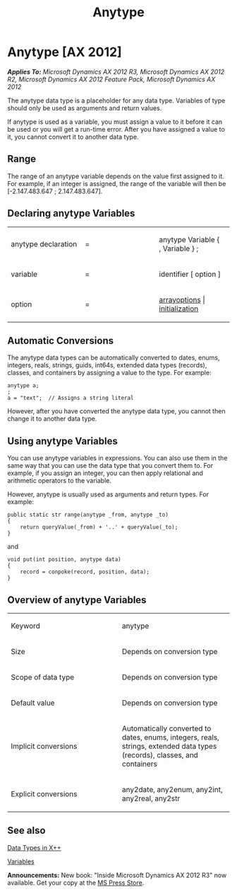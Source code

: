 ﻿---
title: Anytype
TOCTitle: Anytype
ms:assetid: aa1a8f04-d33b-4d53-90e1-9d366fa91b1a
ms:mtpsurl: https://msdn.microsoft.com/en-us/library/Aa853001(v=AX.60)
ms:contentKeyID: 35249537
ms.date: 05/18/2015
mtps_version: v=AX.60
---

# Anytype [AX 2012]


_**Applies To:** Microsoft Dynamics AX 2012 R3, Microsoft Dynamics AX 2012 R2, Microsoft Dynamics AX 2012 Feature Pack, Microsoft Dynamics AX 2012_

The anytype data type is a placeholder for any data type. Variables of type should only be used as arguments and return values.

If anytype is used as a variable, you must assign a value to it before it can be used or you will get a run-time error. After you have assigned a value to it, you cannot convert it to another data type.

## Range

The range of an anytype variable depends on the value first assigned to it. For example, if an integer is assigned, the range of the variable will then be \[-2.147.483.647 ; 2.147.483.647\].

## Declaring anytype Variables

<table>
<colgroup>
<col style="width: 33%" />
<col style="width: 33%" />
<col style="width: 33%" />
</colgroup>
<tbody>
<tr class="odd">
<td><p>anytype declaration</p></td>
<td><p>=</p></td>
<td><p>anytype Variable { , Variable } ;</p></td>
</tr>
<tr class="even">
<td><p>variable</p></td>
<td><p>=</p></td>
<td><p>identifier [ option ]</p></td>
</tr>
<tr class="odd">
<td><p>option</p></td>
<td><p>=</p></td>
<td><p><a href="arrays.md">arrayoptions</a> | <a href="declaration-of-variables.md">initialization</a></p></td>
</tr>
</tbody>
</table>


## Automatic Conversions

The anytype data types can be automatically converted to dates, enums, integers, reals, strings, guids, int64s, extended data types (records), classes, and containers by assigning a value to the type. For example:

    anytype a;
    ;
    a = "text";  // Assigns a string literal

However, after you have converted the anytype data type, you cannot then change it to another data type.

## Using anytype Variables

You can use anytype variables in expressions. You can also use them in the same way that you can use the data type that you convert them to. For example, if you assign an integer, you can then apply relational and arithmetic operators to the variable.

However, anytype is usually used as arguments and return types. For example:

    public static str range(anytype _from, anytype _to)
    {
        return queryValue(_from) + '..' + queryValue(_to);
    }

and

    void put(int position, anytype data)
    {
        record = conpoke(record, position, data);
    }

## Overview of anytype Variables

<table>
<colgroup>
<col style="width: 50%" />
<col style="width: 50%" />
</colgroup>
<tbody>
<tr class="odd">
<td><p>Keyword</p></td>
<td><p>anytype</p></td>
</tr>
<tr class="even">
<td><p>Size</p></td>
<td><p>Depends on conversion type</p></td>
</tr>
<tr class="odd">
<td><p>Scope of data type</p></td>
<td><p>Depends on conversion type</p></td>
</tr>
<tr class="even">
<td><p>Default value</p></td>
<td><p>Depends on conversion type</p></td>
</tr>
<tr class="odd">
<td><p>Implicit conversions</p></td>
<td><p>Automatically converted to dates, enums, integers, reals, strings, extended data types (records), classes, and containers</p></td>
</tr>
<tr class="even">
<td><p>Explicit conversions</p></td>
<td><p>any2date, any2enum, any2int, any2real, any2str</p></td>
</tr>
</tbody>
</table>


## See also

[Data Types in X++](data-types-in-x.md)

[Variables](variables.md)

  
**Announcements:** New book: "Inside Microsoft Dynamics AX 2012 R3" now available. Get your copy at the [MS Press Store](https://www.microsoftpressstore.com/store/inside-microsoft-dynamics-ax-2012-r3-9780735685109).

